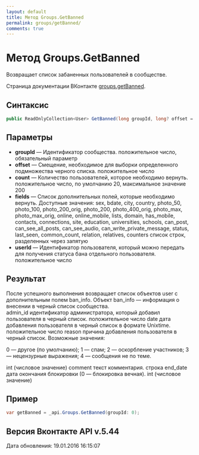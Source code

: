 ```yaml
---
layout: default
title: Метод Groups.GetBanned
permalink: groups/getBanned/
comments: true
---
```

# Метод Groups.GetBanned
Возвращает список забаненных пользователей в сообществе.

Страница документации ВКонтакте [groups.getBanned](https://vk.com/dev/groups.getBanned).

## Синтаксис
``` csharp
public ReadOnlyCollection<User> GetBanned(long groupId, long? offset = null, long? count = null, GroupsFields fields = null, long? userId = null)
```

## Параметры
+ **groupId** — Идентификатор сообщества. положительное число, обязательный параметр
+ **offset** — Смещение, необходимое для выборки определенного подмножества черного списка. положительное число
+ **count** — Количество пользователей, которое необходимо вернуть. положительное число, по умолчанию 20, максимальное значение 200
+ **fields** — Список дополнительных полей, которые необходимо вернуть. 
Доступные значения: sex, bdate, city, country, photo_50, photo_100, photo_200_orig, photo_200, photo_400_orig, photo_max, photo_max_orig, online, online_mobile, lists, domain, has_mobile, contacts, connections, site, education, universities, schools, can_post, can_see_all_posts, can_see_audio, can_write_private_message, status, last_seen, common_count, relation, relatives, counters список строк, разделенных через запятую
+ **userId** — Идентификатор пользователя, который можно передать для получения статуса бана отдельного пользователя. положительное число

## Результат
После успешного выполнения возвращает список объектов user с дополнительным полем ban_info. 
Объект ban_info — информация о внесении в черный список сообщества.  
admin_id идентификатор администратора, который добавил пользователя в черный список. 
 положительное число date дата добавления пользователя в черный список в формате Unixtime. 
 положительное число reason причина добавления пользователя в черный список. Возможные значения: 

0 — другое (по умолчанию); 
1 — спам; 
2 — оскорбление участников; 
3 — нецензурные выражения; 
4 — сообщения не по теме. 

 int (числовое значение) comment текст комментария. 
 строка end_date дата окончания блокировки (0 — блокировка вечная). 
 int (числовое значение)

## Пример
``` csharp
var getBanned = _api.Groups.GetBanned(groupId: 0);
```

## Версия Вконтакте API v.5.44
Дата обновления: 19.01.2016 16:15:07
